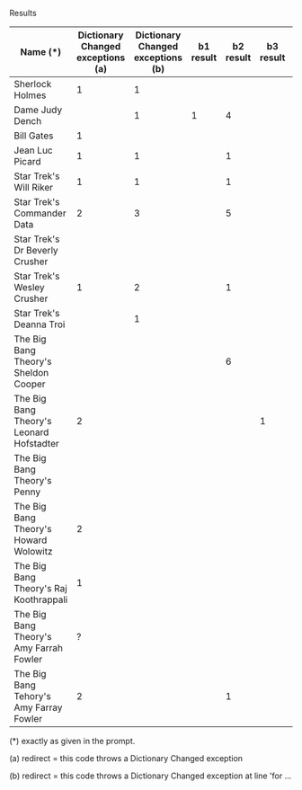 
Results


| Name (*) | Dictionary Changed exceptions (a) | Dictionary Changed exceptions (b) | b1 result | b2 result | b3 result | c4 result | d0 result | attempts | bugs/comments |
|----------|-----|---|----------|----------|----|---|---|---|---|
| Sherlock Holmes                          | 1 | 1 |   |   |   |   |   | 4 |
| Dame Judy Dench                          |   | 1 | 1 | 4 |   |   |   | 7 |
| Bill Gates                               | 1 |   |   |   |   |   |   | 2 |
| Jean Luc Picard                          | 1 | 1 |   | 1 |   |   |   | 7 | Bug: Missing variable (param) |
| Star Trek's Will Riker                   | 1 | 1 |   | 1 |   |   |   | 4 |
| Star Trek's Commander Data               | 2 | 3 |   | 5 |   |   |   | 11 |
| Star Trek's Dr Beverly Crusher           |   |   |   |   |   |   |   | 1 |
| Star Trek's Wesley Crusher               | 1 | 2 |   | 1 |   |   |   | 5 |
| Star Trek's Deanna Troi                  |   | 1 |   |   |   |   |   | 2 |
| The Big Bang Theory's Sheldon Cooper     |   |   |   | 6 |   |   | 1 | 8 | Used networkx package, asked and used debug feedback. |
| The Big Bang Theory's Leonard Hofstadter | 2 |   |   |   | 1 |   |   | 4 | 
| The Big Bang Theory's Penny              |   |   |   |   |   |   |   | 1 |
| The Big Bang Theory's Howard Wolowitz    | 2 |   |   |   |   | 1 |   | 4 |
| The Big Bang Theory's Raj Koothrappali   | 1 |   |   |   |   |   |   | 2 |
| The Big Bang Theory's Amy Farrah Fowler  | ? |   |   |   |   |   |   | ? |
| The Big Bang Tehory's Amy Farray Fowler  | 2 |   |   | 1 |   | 1 |   | 5 | 2nd attempt this time using gpt4o this used gpt4o. |

(*) exactly as given in the prompt.

(a) redirect = this code throws a Dictionary Changed exception

(b) redirect = this code throws a Dictionary Changed exception at line 'for ...